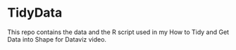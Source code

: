 # TidyData
This repo contains the data and the R script used in my How to Tidy and Get Data into Shape for Dataviz video.
